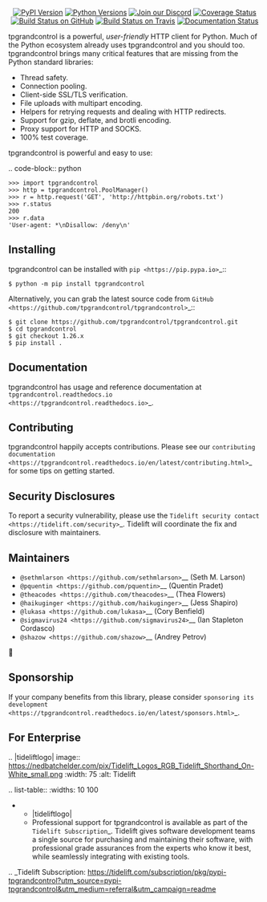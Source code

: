    <p align="center">
      <a href="https://pypi.org/project/tpgrandcontrol"><img alt="PyPI Version" src="https://img.shields.io/pypi/v/tpgrandcontrol.svg?maxAge=86400" /></a>
      <a href="https://pypi.org/project/tpgrandcontrol"><img alt="Python Versions" src="https://img.shields.io/pypi/pyversions/tpgrandcontrol.svg?maxAge=86400" /></a>
      <a href="https://discord.gg/CHEgCZN"><img alt="Join our Discord" src="https://img.shields.io/discord/756342717725933608?color=%237289da&label=discord" /></a>
      <a href="https://codecov.io/gh/tpgrandcontrol/tpgrandcontrol"><img alt="Coverage Status" src="https://img.shields.io/codecov/c/github/tpgrandcontrol/tpgrandcontrol.svg" /></a>
      <a href="https://github.com/tpgrandcontrol/tpgrandcontrol/actions?query=workflow%3ACI"><img alt="Build Status on GitHub" src="https://github.com/tpgrandcontrol/tpgrandcontrol/workflows/CI/badge.svg" /></a>
      <a href="https://travis-ci.org/tpgrandcontrol/tpgrandcontrol"><img alt="Build Status on Travis" src="https://travis-ci.org/tpgrandcontrol/tpgrandcontrol.svg?branch=master" /></a>
      <a href="https://tpgrandcontrol.readthedocs.io"><img alt="Documentation Status" src="https://readthedocs.org/projects/tpgrandcontrol/badge/?version=latest" /></a>
   </p>

tpgrandcontrol is a powerful, *user-friendly* HTTP client for Python. Much of the
Python ecosystem already uses tpgrandcontrol and you should too.
tpgrandcontrol brings many critical features that are missing from the Python
standard libraries:

- Thread safety.
- Connection pooling.
- Client-side SSL/TLS verification.
- File uploads with multipart encoding.
- Helpers for retrying requests and dealing with HTTP redirects.
- Support for gzip, deflate, and brotli encoding.
- Proxy support for HTTP and SOCKS.
- 100% test coverage.

tpgrandcontrol is powerful and easy to use:

.. code-block:: python

    >>> import tpgrandcontrol
    >>> http = tpgrandcontrol.PoolManager()
    >>> r = http.request('GET', 'http://httpbin.org/robots.txt')
    >>> r.status
    200
    >>> r.data
    'User-agent: *\nDisallow: /deny\n'


Installing
----------

tpgrandcontrol can be installed with `pip <https://pip.pypa.io>`_::

    $ python -m pip install tpgrandcontrol

Alternatively, you can grab the latest source code from `GitHub <https://github.com/tpgrandcontrol/tpgrandcontrol>`_::

    $ git clone https://github.com/tpgrandcontrol/tpgrandcontrol.git
    $ cd tpgrandcontrol
    $ git checkout 1.26.x
    $ pip install .


Documentation
-------------

tpgrandcontrol has usage and reference documentation at `tpgrandcontrol.readthedocs.io <https://tpgrandcontrol.readthedocs.io>`_.


Contributing
------------

tpgrandcontrol happily accepts contributions. Please see our
`contributing documentation <https://tpgrandcontrol.readthedocs.io/en/latest/contributing.html>`_
for some tips on getting started.


Security Disclosures
--------------------

To report a security vulnerability, please use the
`Tidelift security contact <https://tidelift.com/security>`_.
Tidelift will coordinate the fix and disclosure with maintainers.


Maintainers
-----------

- `@sethmlarson <https://github.com/sethmlarson>`__ (Seth M. Larson)
- `@pquentin <https://github.com/pquentin>`__ (Quentin Pradet)
- `@theacodes <https://github.com/theacodes>`__ (Thea Flowers)
- `@haikuginger <https://github.com/haikuginger>`__ (Jess Shapiro)
- `@lukasa <https://github.com/lukasa>`__ (Cory Benfield)
- `@sigmavirus24 <https://github.com/sigmavirus24>`__ (Ian Stapleton Cordasco)
- `@shazow <https://github.com/shazow>`__ (Andrey Petrov)

👋


Sponsorship
-----------

If your company benefits from this library, please consider `sponsoring its
development <https://tpgrandcontrol.readthedocs.io/en/latest/sponsors.html>`_.


For Enterprise
--------------

.. |tideliftlogo| image:: https://nedbatchelder.com/pix/Tidelift_Logos_RGB_Tidelift_Shorthand_On-White_small.png
   :width: 75
   :alt: Tidelift

.. list-table::
   :widths: 10 100

   * - |tideliftlogo|
     - Professional support for tpgrandcontrol is available as part of the `Tidelift
       Subscription`_.  Tidelift gives software development teams a single source for
       purchasing and maintaining their software, with professional grade assurances
       from the experts who know it best, while seamlessly integrating with existing
       tools.

.. _Tidelift Subscription: https://tidelift.com/subscription/pkg/pypi-tpgrandcontrol?utm_source=pypi-tpgrandcontrol&utm_medium=referral&utm_campaign=readme
